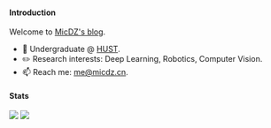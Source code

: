 

#### Introduction
Welcome to [MicDZ's blog](https://www.micdz.cn/?id=3d47gh).

- 🏫 Undergraduate @ [HUST](https://hust.edu.cn).
- ✏️ Research interests: Deep Learning, Robotics, Computer Vision.
- 📫 Reach me: [me@micdz.cn](mailto:me@micdz.cn).


#### Stats
![](https://img.shields.io/github/stars/micdz?affiliations=COLLABORATOR%2COWNER)
![](https://img.shields.io/github/followers/micdz)
